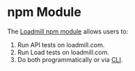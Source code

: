 # npm Module

The [Loadmill npm module](https://www.npmjs.com/package/loadmill) allows users to:

1. Run API tests on loadmill.com.
2. Run Load tests on loadmill.com.
3. Do both programmatically or via [CLI](https://www.npmjs.com/package/loadmill#cli).

